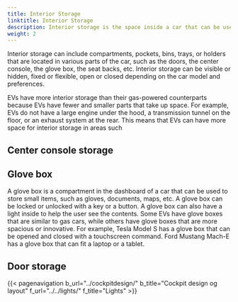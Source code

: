 ```yaml
---
title: Interior Storage
linktitle: Interior Storage
description: Interior storage is the space inside a car that can be used to store personal items, such as phones, wallets, keys, drinks, etc.
weight: 2
---
```

<!-- markdownlint-disable MD033 -->

Interior storage can include compartments, pockets, bins, trays, or holders that are located in various parts of the car, such as the doors, the center console, the glove box, the seat backs, etc. Interior storage can be visible or hidden, fixed or flexible, open or closed depending on the car model and preferences.

EVs have more interior storage than their gas-powered counterparts because EVs have fewer and smaller parts that take up space. For example, EVs do not have a large engine under the hood, a transmission tunnel on the floor, or an exhaust system at the rear. This means that EVs can have more space for interior storage in areas such


## Center console storage

## Glove box

A glove box is a compartment in the dashboard of a car that can be used to store small items, such as gloves, documents, maps, etc. A glove box can be locked or unlocked with a key or a button. A glove box can also have a light inside to help the user see the contents. Some EVs have glove boxes that are similar to gas cars, while others have glove boxes that are more spacious or innovative. For example, Tesla Model S has a glove box that can be opened and closed with a touchscreen command. Ford Mustang Mach-E has a glove box that can fit a laptop or a tablet.

## Door storage

{{< pagenavigation b_url="../cockpitdesign/" b_title="Cockpit design og layout" f_url="../../lights/" f_title="Lights" >}}
